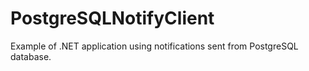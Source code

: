 # PostgreSQLNotifyClient
Example of .NET application using notifications sent from PostgreSQL database.
